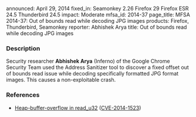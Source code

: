 announced: April 29, 2014
fixed_in: Seamonkey 2.26
          Firefox 29
          Firefox ESR 24.5
          Thunderbird 24.5
impact: Moderate
mfsa_id: 2014-37
page_title: MFSA 2014-37: Out of bounds read while decoding JPG images
products: Firefox, Thunderbird, Seamonkey
reporter: Abhishek Arya
title: Out of bounds read while decoding JPG images

<h3>Description</h3>

<p>Security researcher <strong>Abhishek Arya</strong> (Inferno) of the Google
Chrome Security Team used the Address Sanitizer tool to discover a fixed offset
out of bounds read issue while decoding specifically formatted JPG format
images. This causes a non-exploitable crash.
</p>

<h3>References</h3>

<ul>
  <li><a href="https://bugzilla.mozilla.org/show_bug.cgi?id=969226">
       Heap-buffer-overflow in read_u32</a> (<a href="http://cve.mitre.org/cgi-bin/cvename.cgi?name=CVE-2014-1523" class="ex-ref">CVE-2014-1523</a>)</li>
</ul>



